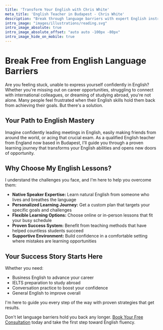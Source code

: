 ```yaml
---
title: 'Transform Your English with Chris White'
meta_title: 'English Teacher in Budapest - Chris White'
description: "Break through language barriers with expert English instruction in Budapest. Online and in-person lessons tailored to your success."
intro_image: "images/illustrations/reading.svg"
intro_image_absolute: true
intro_image_absolute_offset: "auto auto -100px -80px"
intro_image_hide_on_mobile: true
---
```


# Break Free from English Language Barriers

Are you feeling stuck, unable to express yourself confidently in English? Whether you're missing out on career opportunities, struggling to connect with international colleagues, or dreaming of studying abroad, you're not alone. Many people feel frustrated when their English skills hold them back from achieving their goals. But there's a solution.

## Your Path to English Mastery

Imagine confidently leading meetings in English, easily making friends from around the world, or acing that crucial exam. As a qualified English teacher from England now based in Budapest, I'll guide you through a proven learning journey that transforms your English abilities and opens new doors of opportunity.

## Why Choose My English Lessons?

I understand the challenges you face, and I'm here to help you overcome them:

* **Native Speaker Expertise:** Learn natural English from someone who lives and breathes the language
* **Personalized Learning Journey:** Get a custom plan that targets your specific goals and challenges
* **Flexible Learning Options:** Choose online or in-person lessons that fit your busy schedule
* **Proven Success System:** Benefit from teaching methods that have helped countless students succeed
* **Supportive Environment:** Build confidence in a comfortable setting where mistakes are learning opportunities

## Your Success Story Starts Here

Whether you need:
- Business English to advance your career
- IELTS preparation to study abroad
- Conversation practice to boost your confidence
- General English to improve overall

I'm here to guide you every step of the way with proven strategies that get results.

Don't let language barriers hold you back any longer. [Book Your Free Consultation](#contact) today and take the first step toward English fluency.
